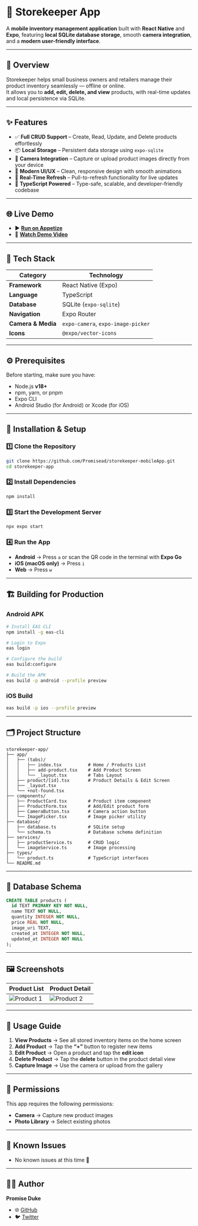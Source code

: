 # 📱 Storekeeper App

A **mobile inventory management application** built with **React Native** and **Expo**, featuring **local SQLite database storage**, smooth **camera integration**, and a **modern user-friendly interface**.

---

## 🚀 Overview

Storekeeper helps small business owners and retailers manage their product inventory seamlessly — offline or online.  
It allows you to **add, edit, delete, and view** products, with real-time updates and local persistence via SQLite.

---

## ✨ Features

- ✅ **Full CRUD Support** – Create, Read, Update, and Delete products effortlessly  
- 📦 **Local Storage** – Persistent data storage using `expo-sqlite`  
- 📸 **Camera Integration** – Capture or upload product images directly from your device  
- 🎨 **Modern UI/UX** – Clean, responsive design with smooth animations  
- 🔄 **Real-Time Refresh** – Pull-to-refresh functionality for live updates  
- 🧠 **TypeScript Powered** – Type-safe, scalable, and developer-friendly codebase  

---

## 🌐 Live Demo

- ▶️ [**Run on Appetize**](https://appetize.io/app/b_6avka227oyusjvz3sdhh5jgg6i)  
- 🎥 [**Watch Demo Video**](https://drive.google.com/file/d/1LCQLgn8gKbRPGD3Vht2boM1X5TOpQx69/view?usp=sharing)

---

## 🧰 Tech Stack

| Category | Technology |
|-----------|-------------|
| **Framework** | React Native (Expo) |
| **Language** | TypeScript |
| **Database** | SQLite (`expo-sqlite`) |
| **Navigation** | Expo Router |
| **Camera & Media** | `expo-camera`, `expo-image-picker` |
| **Icons** | `@expo/vector-icons` |

---

## ⚙️ Prerequisites

Before starting, make sure you have:

- Node.js **v18+**
- npm, yarn, or pnpm
- Expo CLI
- Android Studio (for Android) or Xcode (for iOS)

---

## 🧩 Installation & Setup

### 1️⃣ Clone the Repository

```bash
git clone https://github.com/Promisead/storekeeper-mobileApp.git
cd storekeeper-app
```

### 2️⃣ Install Dependencies

```bash
npm install
```

### 3️⃣ Start the Development Server

```bash
npx expo start
```

### 4️⃣ Run the App

- **Android** → Press `a` or scan the QR code in the terminal with **Expo Go**  
- **iOS (macOS only)** → Press `i`  
- **Web** → Press `w`

---

## 🏗️ Building for Production

### Android APK

```bash
# Install EAS CLI
npm install -g eas-cli

# Login to Expo
eas login

# Configure the build
eas build:configure

# Build the APK
eas build -p android --profile preview
```

### iOS Build

```bash
eas build -p ios --profile preview
```

---

## 🗂️ Project Structure

```plaintext
storekeeper-app/
├── app/
│   ├── (tabs)/
│   │   ├── index.tsx          # Home / Products List
│   │   ├── add-product.tsx    # Add Product Screen
│   │   └── _layout.tsx        # Tabs Layout
│   ├── product/[id].tsx       # Product Details & Edit Screen
│   ├── _layout.tsx
│   └── +not-found.tsx
├── components/
│   ├── ProductCard.tsx        # Product item component
│   ├── ProductForm.tsx        # Add/Edit product form
│   ├── CameraButton.tsx       # Camera action button
│   └── ImagePicker.tsx        # Image picker utility
├── database/
│   ├── database.ts            # SQLite setup
│   └── schema.ts              # Database schema definition
├── services/
│   ├── productService.ts      # CRUD logic
│   └── imageService.ts        # Image processing
├── types/
│   └── product.ts             # TypeScript interfaces
└── README.md
```

---

## 🧮 Database Schema

```sql
CREATE TABLE products (
  id TEXT PRIMARY KEY NOT NULL,
  name TEXT NOT NULL,
  quantity INTEGER NOT NULL,
  price REAL NOT NULL,
  image_uri TEXT,
  created_at INTEGER NOT NULL,
  updated_at INTEGER NOT NULL
);
```

---

## 🖼️ Screenshots

| Product List | Product Detail |
|---------------|----------------|
| ![Product 1](screenshots/product1.PNG) | ![Product 2](screenshots/product2.PNG) |

---

## 📘 Usage Guide

1. **View Products** → See all stored inventory items on the home screen  
2. **Add Product** → Tap the **“+”** button to register new items  
3. **Edit Product** → Open a product and tap the **edit icon**  
4. **Delete Product** → Tap the **delete** button in the product detail view  
5. **Capture Image** → Use the camera or upload from the gallery  

---

## 🔐 Permissions

This app requires the following permissions:

- **Camera** → Capture new product images  
- **Photo Library** → Select existing photos  

---

## 🧩 Known Issues

- No known issues at this time 🚀  

---

## 👨‍💻 Author

**Promise Duke**  
- 🌐 [GitHub](https://github.com/Promiseead/storekeeper-mobileApp.git)  
- 🐦 [Twitter](https://x.com/Promisedukeac)


